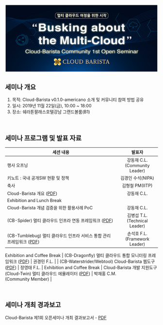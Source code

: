 <p align="center">
  <img src="https://github.com/cloud-barista/docs/blob/master/openseminar/v0.1.0-americano/images/americano.png">
</p>

## 세미나 개요
1. 목적: Cloud-Barista v0.1.0-americano 소개 및 커뮤니티 참여 방법 공유 
2. 일시: 2019년 11월 22일(금), 10:00 ~ 18:00
3. 장소: 쉐라톤팔래스호텔강남 그랜드볼룸(B1)

<BR>

## 세미나 프로그램 및 발표 자료

| 세션 내용 | 발표자 |
| --------------------------------- | :---------------------------------: |
| 행사 오프닝 | 강동재 C.L.<BR>(Community Leader) |
| 키노트 : 국내 공개SW 현황 및 정책 | 김경인 수석(NIPA) |
| 축사 | 김형철 PM(IITP) |
| Cloud-Barista 개요 ([PDF](https://github.com/cloud-barista/docs/blob/master/openseminar/v0.1.0-americano/ppt_files/Americano-OpenSeminar-1-Cloud-Barista.pdf)) | 강동재 C.L. |
| Exhibition and Lunch Break ||
| Cloud-Barista 개념 검증을 위한 활용사례 PoC | 강동재 C.L. |
| (CB-Spider) 멀티 클라우드 인프라 연동 프레임워크 ([PDF](https://github.com/cloud-barista/docs/blob/master/openseminar/v0.1.0-americano/ppt_files/Americano-OpenSeminar-2-CB-Spider.pdf)) | 김병섭 T.L.<BR>(Technical Leader) |
| (CB-Tumblebug) 멀티 클라우드 인프라 서비스 통합 관리 프레임워크 ([PDF](https://github.com/cloud-barista/docs/blob/master/openseminar/v0.1.0-americano/ppt_files/Americano-OpenSeminar-3-CB-Tumblebug.pdf)) | 손석호 F.L.<BR>(Framework Leader) |
Exhibition and Coffee Break
| (CB-Dragonfly) 멀티 클라우드 통합 모니터링 프레임워크 ([PDF](https://github.com/cloud-barista/docs/blob/master/openseminar/v0.1.0-americano/ppt_files/Americano-OpenSeminar-4-CB-Dragonfly.pdf)) | 권경민 F.L. |
| (CB-Waterstrider/Webtool) Cloud-Barista 웹도구 ([PDF](https://github.com/cloud-barista/docs/blob/master/openseminar/v0.1.0-americano/ppt_files/Americano-OpenSeminar-5-CB-Waterstrider.pdf)) | 정영태 F.L. |
Exhibition and Coffee Break
| Cloud-Barista 개발 지원도구(Cloud-Twin) 멀티 클라우드 에뮬레이터 ([PDF](https://github.com/cloud-barista/docs/blob/master/openseminar/v0.1.0-americano/ppt_files/Americano-OpenSeminar-6-Cloud-Twin.pdf)) | 박재홍 C.M.<BR>(Community Member) |

<BR>

## 세미나 개최 경과보고
Cloud-Barista 제1회 오픈세미나 개최 결과보고서 - [PDF](https://github.com/cloud-barista/docs/blob/master/openseminar/v0.1.0-americano/Cloud-Barista-1st-%EC%98%A4%ED%94%88%EC%84%B8%EB%AF%B8%EB%82%98-%EA%B0%9C%EC%B5%9C%EA%B2%B0%EA%B3%BC-%EA%B2%BD%EA%B3%BC.pdf)
